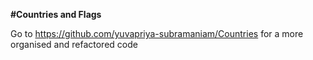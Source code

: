 **#Countries and Flags**

Go to https://github.com/yuvapriya-subramaniam/Countries for a more organised and refactored code
